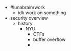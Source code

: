 - #lunabrain/work
	- idk work on something
- security overview
	- history
		- NYU
			- CTFs
			- buffer overflow
			-